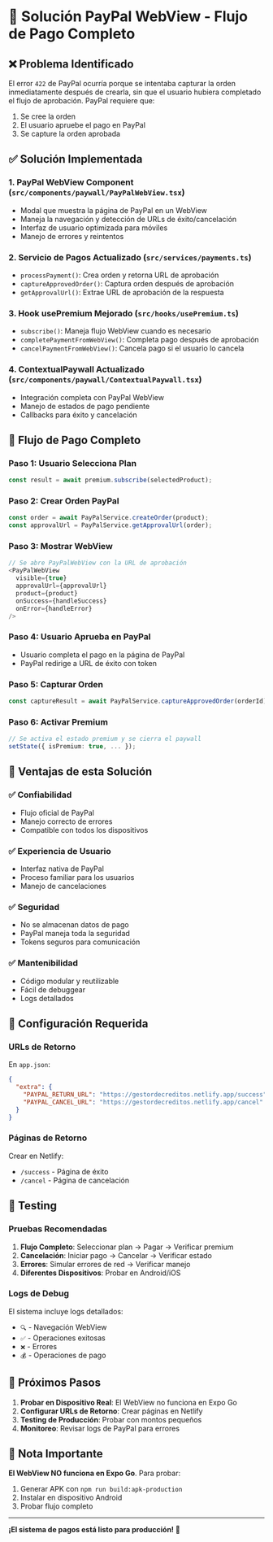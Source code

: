 # 🔧 Solución PayPal WebView - Flujo de Pago Completo

## ❌ Problema Identificado

El error `422` de PayPal ocurría porque se intentaba capturar la orden inmediatamente después de crearla, sin que el usuario hubiera completado el flujo de aprobación. PayPal requiere que:

1. Se cree la orden
2. El usuario apruebe el pago en PayPal
3. Se capture la orden aprobada

## ✅ Solución Implementada

### 1. **PayPal WebView Component** (`src/components/paywall/PayPalWebView.tsx`)
- Modal que muestra la página de PayPal en un WebView
- Maneja la navegación y detección de URLs de éxito/cancelación
- Interfaz de usuario optimizada para móviles
- Manejo de errores y reintentos

### 2. **Servicio de Pagos Actualizado** (`src/services/payments.ts`)
- `processPayment()`: Crea orden y retorna URL de aprobación
- `captureApprovedOrder()`: Captura orden después de aprobación
- `getApprovalUrl()`: Extrae URL de aprobación de la respuesta

### 3. **Hook usePremium Mejorado** (`src/hooks/usePremium.ts`)
- `subscribe()`: Maneja flujo WebView cuando es necesario
- `completePaymentFromWebView()`: Completa pago después de aprobación
- `cancelPaymentFromWebView()`: Cancela pago si el usuario lo cancela

### 4. **ContextualPaywall Actualizado** (`src/components/paywall/ContextualPaywall.tsx`)
- Integración completa con PayPal WebView
- Manejo de estados de pago pendiente
- Callbacks para éxito y cancelación

## 🔄 Flujo de Pago Completo

### Paso 1: Usuario Selecciona Plan
```typescript
const result = await premium.subscribe(selectedProduct);
```

### Paso 2: Crear Orden PayPal
```typescript
const order = await PayPalService.createOrder(product);
const approvalUrl = PayPalService.getApprovalUrl(order);
```

### Paso 3: Mostrar WebView
```typescript
// Se abre PayPalWebView con la URL de aprobación
<PayPalWebView
  visible={true}
  approvalUrl={approvalUrl}
  product={product}
  onSuccess={handleSuccess}
  onError={handleError}
/>
```

### Paso 4: Usuario Aprueba en PayPal
- Usuario completa el pago en la página de PayPal
- PayPal redirige a URL de éxito con token

### Paso 5: Capturar Orden
```typescript
const captureResult = await PayPalService.captureApprovedOrder(orderId);
```

### Paso 6: Activar Premium
```typescript
// Se activa el estado premium y se cierra el paywall
setState({ isPremium: true, ... });
```

## 🎯 Ventajas de esta Solución

### ✅ **Confiabilidad**
- Flujo oficial de PayPal
- Manejo correcto de errores
- Compatible con todos los dispositivos

### ✅ **Experiencia de Usuario**
- Interfaz nativa de PayPal
- Proceso familiar para los usuarios
- Manejo de cancelaciones

### ✅ **Seguridad**
- No se almacenan datos de pago
- PayPal maneja toda la seguridad
- Tokens seguros para comunicación

### ✅ **Mantenibilidad**
- Código modular y reutilizable
- Fácil de debuggear
- Logs detallados

## 🔧 Configuración Requerida

### URLs de Retorno
En `app.json`:
```json
{
  "extra": {
    "PAYPAL_RETURN_URL": "https://gestordecreditos.netlify.app/success",
    "PAYPAL_CANCEL_URL": "https://gestordecreditos.netlify.app/cancel"
  }
}
```

### Páginas de Retorno
Crear en Netlify:
- `/success` - Página de éxito
- `/cancel` - Página de cancelación

## 🧪 Testing

### Pruebas Recomendadas
1. **Flujo Completo**: Seleccionar plan → Pagar → Verificar premium
2. **Cancelación**: Iniciar pago → Cancelar → Verificar estado
3. **Errores**: Simular errores de red → Verificar manejo
4. **Diferentes Dispositivos**: Probar en Android/iOS

### Logs de Debug
El sistema incluye logs detallados:
- `🔍` - Navegación WebView
- `✅` - Operaciones exitosas
- `❌` - Errores
- `💰` - Operaciones de pago

## 🚀 Próximos Pasos

1. **Probar en Dispositivo Real**: El WebView no funciona en Expo Go
2. **Configurar URLs de Retorno**: Crear páginas en Netlify
3. **Testing de Producción**: Probar con montos pequeños
4. **Monitoreo**: Revisar logs de PayPal para errores

## 📱 Nota Importante

**El WebView NO funciona en Expo Go**. Para probar:
1. Generar APK con `npm run build:apk-production`
2. Instalar en dispositivo Android
3. Probar flujo completo

---

**¡El sistema de pagos está listo para producción! 🎉**
